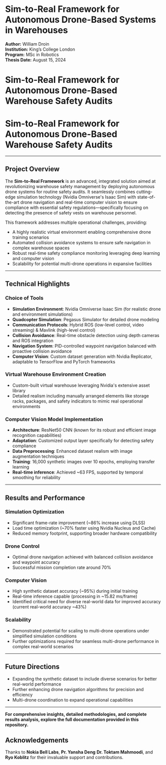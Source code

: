 # Sim-to-Real Framework for Autonomous Drone-Based Systems in Warehouses

**Author:** William Droin  
**Institution:** King’s College London  
**Program:** MSc in Robotics  
**Thesis Date:** August 15, 2024
# Sim-to-Real Framework for Autonomous Drone-Based Warehouse Safety Audits

# Sim-to-Real Framework for Autonomous Drone-Based Warehouse Safety Audits

---

## Project Overview

The **Sim-to-Real Framework** is an advanced, integrated solution aimed at revolutionizing warehouse safety management by deploying autonomous drone systems for routine safety audits. It seamlessly combines cutting-edge simulation technology (Nvidia Omniverse's Isaac Sim) with state-of-the-art drone navigation and real-time computer vision to ensure compliance with essential safety regulations—specifically focusing on detecting the presence of safety vests on warehouse personnel. 

This framework addresses multiple operational challenges, providing:

- A highly realistic virtual environment enabling comprehensive drone training scenarios
- Automated collision avoidance systems to ensure safe navigation in complex warehouse spaces
- Robust real-time safety compliance monitoring leveraging deep learning and computer vision
- Scalability for potential multi-drone operations in expansive facilities

---

## Technical Highlights

### Choice of Tools

- **Simulation Environment**: Nvidia Omniverse Isaac Sim (for realistic drone and environment simulations)
- **Quadcopter Simulation**: Pegasus Simulator for detailed drone modeling
- **Communication Protocols**: Hybrid ROS (low-level control, video streaming) & Mavlink (high-level control)
- **Collision Avoidance**: Real-time obstacle detection using depth cameras and ROS integration
- **Navigation System**: PID-controlled waypoint navigation balanced with proactive collision avoidance
- **Computer Vision**: Custom dataset generation with Nvidia Replicator, adaptable to TensorFlow and PyTorch frameworks

### Virtual Warehouse Environment Creation

- Custom-built virtual warehouse leveraging Nvidia's extensive asset library
- Detailed realism including manually arranged elements like storage racks, packages, and safety indicators to mimic real operational environments

### Computer Vision Model Implementation

- **Architecture**: ResNet50 CNN (known for its robust and efficient image recognition capabilities)
- **Adaptation**: Customized output layer specifically for detecting safety compliance
- **Data Preprocessing**: Enhanced dataset realism with image augmentation techniques
- **Training**: 16,000 synthetic images over 10 epochs, employing transfer learning
- **Real-time inference**: Achieved ~63 FPS, supported by temporal smoothing for reliability

---

## Results and Performance

### Simulation Optimization

- Significant frame-rate improvement (~86% increase using DLSS)
- Load time optimization (~70% faster using Nvidia Nucleus and Cache)
- Reduced memory footprint, supporting broader hardware compatibility

### Drone Control

- Optimal drone navigation achieved with balanced collision avoidance and waypoint accuracy
- Successful mission completion rate around 70%

### Computer Vision

- High synthetic dataset accuracy (~95%) during initial training
- Real-time inference capable (processing in ~15.82 ms/frame)
- Identified critical need for diverse real-world data for improved accuracy (current real-world accuracy ~43%)

### Scalability

- Demonstrated potential for scaling to multi-drone operations under simplified simulation conditions
- Further optimizations required for seamless multi-drone performance in complex real-world scenarios

---

## Future Directions

- Expanding the synthetic dataset to include diverse scenarios for better real-world performance
- Further enhancing drone navigation algorithms for precision and efficiency
- Multi-drone coordination to expand operational capabilities

---

**For comprehensive insights, detailed methodologies, and complete results analysis, explore the full documentation provided in this repository.**

## Acknowledgements

Thanks to **Nokia Bell Labs**, **Pr. Yansha Deng** **Dr. Toktam Mahmoodi**, and **Ryo Koblitz** for their invaluable support and contributions.

